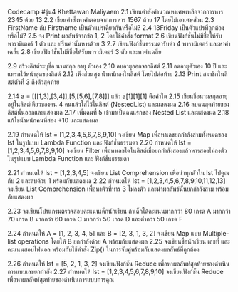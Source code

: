 Codecamp #รุ่น4
Khettawan Maliyaem
2.1 เขียนคำสั่งคำนวณหาเศษเหลือจากการหาร 2345 ด้วย 13 2.2 เขียนคำสั่งหาคำตอบจากการหาร 1567 ด้วย 17 โดยไม่เอาเศษส่วน 2.3 FirstName กับ Firstname เป็นตัวแปรเดียวกันหรือไม่? 2.4 13Friday เป็นตัวแปรที่ถูกต้องหรือไม่? 2.5 จง Print ผลลัพธ์จากข้อ 1, 2 โดยใช้คำสั่ง format
2.6 เขียนฟังก์ชั่นไม่มีชื่อให้รับพารามิเตอร์ 1 ตัว และ ปริ้นค่านั้นหารด้วย 3 2.7 เขียนฟังก์ชั่นธรรมดารับค่า 4 พารามิเตอร์ และหาค่าเฉลี่ย 2.8 เขียนฟังก์ชั่นไม่มีชื่อให้รับพารามิเตอร์ 3 ตัว และหาค่าเฉลี่ย

2.9 สร้างลิสต์ระบุชื่อ นามสกุล อายุ ตัวเอง 2.10 ลบอายุออกจากลิสต์ 2.11 ลดอายุตัวเอง 10 ปี และแทรกไว้หน้าสุดของลิสต์ 2.12 เพิ่งส่วนสูง น้ำหนักลงในลิสต์ โดยไปต่อท้าย 2.13 Print สมาชิกในลิสต์ตัวที่ 3 ถึงตัวสุดท้าย

2.14 a = [[[1,3],[3,4]],[5,[5,6],[7,8]]] แล้ว a[1][1][1] คือค่าใด 2.15 เขียนชื่อนามสกุลอายุอยู่ในลิสต์เดียวของคน 4 คนแล้วใส่ไว้ในลิสต์ (NestedList) และแสดงผล 2.16 ลบคนสุดท้ายของลิสต์นั้นออกและแสดงผล 2.17 เพิ่มคนที่ 5 เข้ามาเป็นคนแรกของ Nested List และแสดงผล 2.18 แก้ไขน้ำหนักคนที่สอง +10 และแสดงผล

2.19 กำหนดให้ lst = [1,2,3,4,5,6,7,8,9,10] จงเขียน Map เพื่อหาเลขยกกำลังสามทั้งหมดของ lst ในรูปแบบ Lambda Function และ ฟังก์ชั่นธรรมดา 2.20 กำหนดให้ lst = [1,2,3,4,5,6,7,8,9,10] จงเขียน Filter เพื่อหาเลขใดในลิสต์เมื่อยกกำลังสองแล้วหารสองไม่ลงตัว ในรูปแบบ Lambda Function และ ฟังก์ชั่นธรรมดา

2.21 กำหนดให้ lst = [1,2,3,4,5] จงเขียน List Comprehension เพื่อนำทุกตัวใน lst ไปคูณกับ 2 และลบด้วย 1 พร้อมกับแสดงผล 2.22 กำหนดให้ lst = [1,2,3,4,5,6,7,8,9,10,11,12,13] จงเขียน List Comprehension เพื่อหาตัวที่หาร 3 ไม่ลงตัว และนำผลลัพธ์นั้นยกกำลังสาม พร้อมกับแสดงผล

2.23 จงเขียนโปรแกรมตรวจสอบคะแนนเด็กนักเรียน ถ้าเด็กได้คะแนนมากกว่า 80 เกรด A มากกว่า 70 เกรด B มากกว่า 60 เกรด C มากกว่า 50 เกรด D และต่ำกว่า 50 เกรด F

2.24 กำหนดให้ A = [1, 2, 3, 4, 5] และ B = [2, 3, 1, 3, 2] จงเขียน Map แบบ Multiple-list operations โดยให้ B ยกกำลังด้วย A พร้อมกับแสดงผล 2.25 จงเขียนชื่อนักเรียน เลขที่ และคะแนนสอบไฟนอล พร้อมกับใช้คำสั่ง Zip() ในการจับคู่พร้อมกับแสดงผลลัพธ์ที่ถูกต้อง

2.26 กำหนดให้ lst = [5, 2, 1, 3, 2] จงเขียนฟังก์ชั่น Reduce เพื่อหาผลลัพท์สุดท้ายของดำเนินการแบบเลขยกกำลัง 2.27 กำหนดให้ lst = [1,2,3,4,5,6,7,8,9,10] จงเขียนฟังก์ชั่น Reduce เพื่อหาผลลัพท์สุดท้ายของดำเนินการแบบการคูณ
